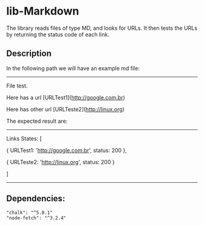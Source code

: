 # lib-Markdown

The library reads files of type MD, and looks for URLs. It then tests the URLs by returning the status code of each link.

<h2>Description</h2>
<p>In the following path we will have an example md file:</p>
<hr />
File test.

Here has a url \[URLTest1\]\(http://google.com.br)

Here has other url \[URLTeste2\]\(http://linux.org)


<p>The expected result are:</p>
<hr />
Links States: [

  { URLTest1: 'http://google.com.br', status: 200 },

  { URLTeste2: 'http://linux.org', status: 200 }

]

<hr />

<h2>Dependencies:</h2>

    "chalk": "^5.0.1"
    "node-fetch": "^3.2.4"